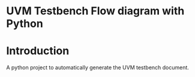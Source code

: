 # UVM Testbench Flow diagram with Python 

# Introduction 
A python project to automatically generate the UVM testbench document. 

